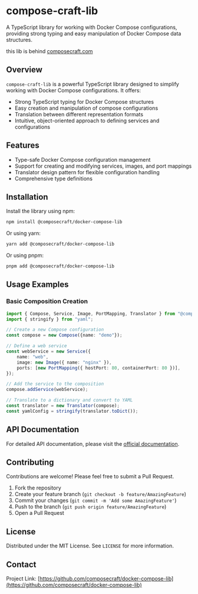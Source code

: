 # compose-craft-lib

A TypeScript library for working with Docker Compose configurations, providing strong typing and easy manipulation of Docker Compose data structures.

this lib is behind [composecraft.com](https://composecraft.com)

## Overview

`compose-craft-lib` is a powerful TypeScript library designed to simplify working with Docker Compose configurations. It offers:
- Strong TypeScript typing for Docker Compose structures
- Easy creation and manipulation of compose configurations
- Translation between different representation formats
- Intuitive, object-oriented approach to defining services and configurations

## Features

- Type-safe Docker Compose configuration management
- Support for creating and modifying services, images, and port mappings
- Translator design pattern for flexible configuration handling
- Comprehensive type definitions

## Installation

Install the library using npm:

```bash
npm install @composecraft/docker-compose-lib
```

Or using yarn:

```bash
yarn add @composecraft/docker-compose-lib
```

Or using pnpm:

```bash
pnpm add @composecraft/docker-compose-lib
```

## Usage Examples

### Basic Composition Creation

```typescript
import { Compose, Service, Image, PortMapping, Translator } from "@composecraft/docker-compose-lib"
import { stringify } from "yaml";

// Create a new Compose configuration
const compose = new Compose({name: "demo"});

// Define a web service
const webService = new Service({
    name: "web",
    image: new Image({ name: "nginx" }),
    ports: [new PortMapping({ hostPort: 80, containerPort: 80 })],
});

// Add the service to the composition
compose.addService(webService);

// Translate to a dictionary and convert to YAML
const translator = new Translator(compose);
const yamlConfig = stringify(translator.toDict());
```

## API Documentation

For detailed API documentation, please visit the [official documentation](https://composecraft.github.io/docker-compose-lib).

## Contributing

Contributions are welcome! Please feel free to submit a Pull Request.

1. Fork the repository
2. Create your feature branch (`git checkout -b feature/AmazingFeature`)
3. Commit your changes (`git commit -m 'Add some AmazingFeature'`)
4. Push to the branch (`git push origin feature/AmazingFeature`)
5. Open a Pull Request

## License

Distributed under the MIT License. See `LICENSE` for more information.

## Contact

Project Link: [https://github.com/composecraft/docker-compose-lib](https://github.com/composecraft/docker-compose-lib)
